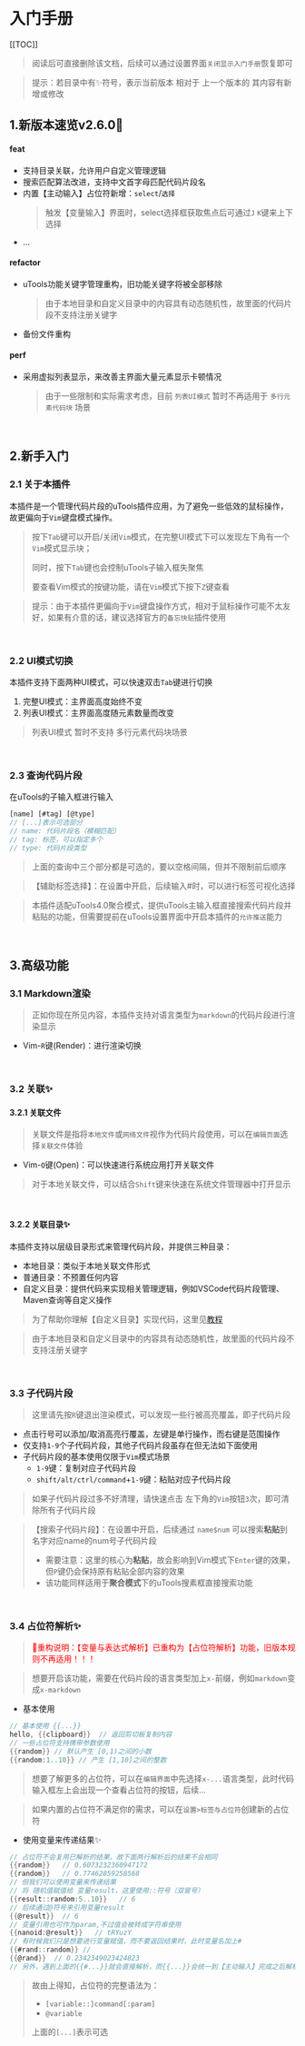 # 入门手册

[[TOC]]


> 阅读后可直接删除该文档，后续可以通过设置界面`关闭显示入门手册`恢复即可

> 提示：若目录中有✨符号，表示当前版本 相对于 上一个版本的 其内容有新增或修改

## 1.新版本速览v2.6.0🎉
#### feat
- 支持目录关联，允许用户自定义管理逻辑
- 搜索匹配算法改进，支持中文首字母匹配代码片段名
- 内置【主动输入】占位符新增：`select`/`选择`
  > 触发【变量输入】界面时，select选择框获取焦点后可通过`J` `K`键来上下选择
- ...

#### refactor
- uTools功能关键字管理重构，旧功能关键字将被全部移除
  > 由于本地目录和自定义目录中的内容具有动态随机性，故里面的代码片段不支持注册关键字
- 备份文件重构

#### perf
- 采用虚拟列表显示，来改善主界面大量元素显示卡顿情况
  > 由于一些限制和实际需求考虑，目前 `列表UI模式` 暂时不再适用于 `多行元素代码块` 场景
  

<br/>

## 2.新手入门

### 2.1 关于本插件

本插件是一个管理代码片段的uTools插件应用，为了避免一些低效的鼠标操作，故更偏向于`Vim`键盘模式操作。

> 按下`Tab`键可以开启/关闭`Vim`模式，在完整UI模式下可以发现左下角有一个`Vim`模式显示块；
>
> 同时，按下`Tab`键也会控制uTools子输入框失聚焦
>
> 要查看Vim模式的按键功能，请在`Vim`模式下按下`Z`键查看

> 提示：由于本插件更偏向于`Vim`键盘操作方式，相对于鼠标操作可能不太友好，如果有介意的话，建议选择官方的`备忘快贴`插件使用

<br/>

### 2.2 UI模式切换

本插件支持下面两种UI模式，可以快速双击`Tab`键进行切换

1. 完整UI模式：主界面高度始终不变
2. 列表UI模式：主界面高度随元素数量而改变
> 列表UI模式 暂时不支持 多行元素代码块场景

<br/>

### 2.3 查询代码片段

在uTools的子输入框进行输入

```js
[name] [#tag] [@type]
// [...]表示可选部分
// name: 代码片段名（模糊匹配）
// tag: 标签，可以指定多个
// type: 代码片段类型
```

> 上面的查询中三个部分都是可选的，要以空格间隔，但并不限制前后顺序

> 【辅助标签选择】：在设置中开启，后续输入#时，可以进行标签可视化选择

> 本插件适配uTools4.0聚合模式，提供uTools主输入框直接搜索代码片段并粘贴的功能，但需要提前在uTools设置界面中开启本插件的`允许推送`能力

<br/>

## 3.高级功能

### 3.1 Markdown渲染

> 正如你现在所见内容，本插件支持对语言类型为`markdown`的代码片段进行渲染显示

- Vim-`R`键(Render)：进行渲染切换

<br/>

### 3.2 关联✨

#### 3.2.1 关联文件
> 关联文件是指将`本地文件`或`网络文件`视作为代码片段使用，可以在`编辑页面`选择`关联文件`体验

- Vim-`O`键(Open)：可以快速进行系统应用打开关联文件
> 对于本地关联文件，可以结合`Shift`键来快速在系统文件管理器中打开显示

<br/>

#### 3.2.2 关联目录✨
本插件支持以层级目录形式来管理代码片段，并提供三种目录：
- 本地目录：类似于本地关联文件形式
- 普通目录：不预置任何内容
- 自定义目录：提供代码来实现相关管理逻辑，例如VSCode代码片段管理、Maven查询等自定义操作
> 为了帮助你理解【自定义目录】实现代码，这里见[教程](https://flowus.cn/share/87c95fcc-e9f2-420d-a6d3-6578cd424e58)

> 由于本地目录和自定义目录中的内容具有动态随机性，故里面的代码片段不支持注册关键字
<br/>


### 3.3 子代码片段

> 这里请先按`R`键退出渲染模式，可以发现一些行被高亮覆盖，即子代码片段

 - 点击行号可以添加/取消高亮行覆盖，左键是单行操作，而右键是范围操作
 - 仅支持`1-9`个子代码片段，其他子代码片段虽存在但无法如下面使用
 - 子代码片段的基本使用仅限于`Vim`模式场景
     - `1-9`键：复制对应子代码片段
     - `shift/alt/ctrl/command`+`1-9`键：粘贴对应子代码片段

> 如果子代码片段过多不好清理，请快速点击 左下角的`Vim`按钮`3`次，即可清除所有子代码片段

> 【搜索子代码片段】：在设置中开启，后续通过 `name$num` 可以搜索**粘贴**到 名字对应name的num号子代码片段
> - 需要注意：这里的核心为**粘贴**，故会影响到Vim模式下`Enter`键的效果，但`P`键仍会保持原有粘贴全部内容的效果
> - 该功能同样适用于**聚合模式**下的uTools搜素框直接搜索功能

<br/>

### 3.4 占位符解析✨

> <span style="color:red">🚨重构说明：【变量与表达式解析】已重构为【占位符解析】功能，旧版本规则不再适用！！！</span>

> 想要开启该功能，需要在代码片段的语言类型加上`x-`前缀，例如`markdown`变成`x-markdown`

- 基本使用

```groovy
// 基本使用 {{...}}
hello, {{clipboard}}  // 返回剪切板复制内容
// 一些占位符支持携带参数使用
{{random}} // 默认产生 [0,1)之间的小数
{{random:1..10}} // 产生 [1,10]之间的整数
```
> 想要了解更多的占位符，可以在`编辑界面`中先选择`x-...`语言类型，此时代码输入框左上会出现一个查看占位符的按钮，后续...

> 如果内置的占位符不满足你的需求，可以在`设置>标签与占位符`创建新的占位符
- 使用变量来传递结果✨
```groovy
// 占位符不会复用已解析的结果，故下面两行解析后的结果不会相同
{{random}}   // 0.6073232360947172 
{{random}}   // 0.77462859258568
// 但我们可以使用变量来传递结果
// 将 随机值赋值给 变量result，这里使用::符号（双冒号）
{{result::random:5..10}}   // 6
// 后续通过@符号来引用变量result
{{@result}}  // 6
// 变量引用也可作为param,不过值会被转成字符串使用
{{nanoid:@result}}   // tRYuzY
// 有时候我们只是想要进行变量赋值，而不要返回结果时，此时变量名加上#
{{#rand::random}} //
{{@rand}}  // 0.2342349023424823
// 另外，遇到上面的{{#...}}就会直接解析，而{{...}}会统一到【主动输入】完成之后解析
```
> 故由上得知，占位符的完整语法为：
> - `[variable::]command[:param]`
> - `@variable`
> 
> 上面的`[...]`表示可选
<br/>
